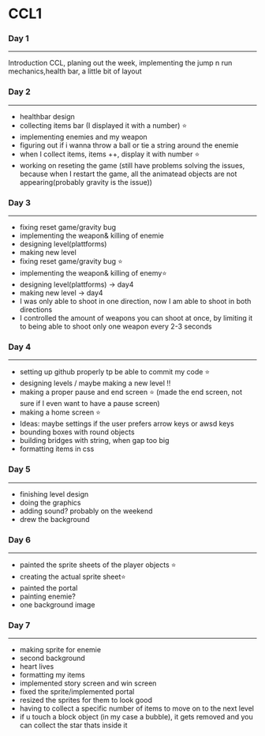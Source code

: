 # CCL1
### Day 1 

******************

Introduction CCL, planing out the week, implementing the jump n run mechanics,health bar, a little bit of layout

### Day 2

******************

- healthbar design
- collecting items bar (I displayed it with a number) ⭐️
- implementing enemies and my weapon 
- figuring out if i wanna throw a ball or tie a string around the enemie 
- when I collect items, items ++, display it with number ⭐️
- working on reseting the game (still have problems solving the issues, because when I restart the game, all the animatead objects are not appearing(probably gravity is the issue))

### Day 3 
 *******************

- fixing reset game/gravity bug 
- implementing the weapon& killing of enemie
- designing level(plattforms)
- making new level 
- fixing reset game/gravity bug ⭐️
- implementing the weapon& killing of enemy⭐️
- designing level(plattforms) -> day4
- making new level -> day4
- I was only able to shoot in one direction, now I am able to shoot in both directions 
- I controlled the amount of weapons you can shoot at once, by limiting it to being able to shoot only one weapon every 2-3 seconds
### Day 4
**************************
- setting up github properly tp be able to commit my code ⭐️
- designing levels / maybe making a new level ‼️
- making a proper pause and end screen ⭐️ (made the end screen, not sure if I even want to have a pause screen)
- making a home screen ⭐️
- Ideas: maybe settings if the user prefers arrow keys or awsd keys 
- bounding boxes with round objects 
- building bridges with string, when gap too big 
- formatting items in css
### Day 5 
*****************************
- finishing level design 
- doing the graphics 
- adding sound? probably on the weekend
- drew the background
### Day 6 
*******************************
- painted the sprite sheets of the player objects ⭐️
- creating the actual sprite sheet⭐️
- painted the portal 
- painting enemie? 
- one background image

### Day 7
********************************
- making sprite for enemie 
- second background 
- heart lives 
- formatting my items 
- implemented story screen and win screen 
- fixed the sprite/implemented portal
- resized the sprites for them to look good 
- having to collect a specific number of items to move on to the next level 
- if u touch a block object (in my case a bubble), it gets removed and you can collect the star thats inside it
